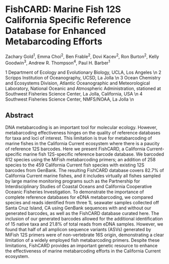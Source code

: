 # FishCARD: Marine Fish 12S California Specific Reference Database for Enhanced Metabarcoding Efforts

Zachary Gold<sup>1</sup>, Emma Choi<sup>2</sup>, Ben Frable<sup>2</sup>, Dovi Kacev<sup>2</sup>, Ron Burton<sup>2</sup>, Kelly Goodwin<sup>3</sup>, Andrew R. Thompson<sup>4</sup>, Paul H. Barber<sup>1</sup>

1 Department of Ecology and Evolutionary Biology, UCLA, Los Angeles \n
2 Scripps Institution of Oceanography, UCSD, La Jolla \n
3 Ocean Chemistry and Ecosystems Division, Atlantic Oceanographic and Meteorological Laboratory, National Oceanic and Atmospheric Administration, stationed at Southwest Fisheries Science Center, La Jolla, California, USA \n
4 Southwest Fisheries Science Center, NMFS/NOAA, La Jolla \n

## Abstract
DNA metabarcoding is an important tool for molecular ecology. However, metabarcoding effectiveness hinges on the quality of reference databases for taxa and loci of interest. This limitation is true for metabarcoding of marine fishes in the California Current ecosystem where there is a paucity of reference 12S barcodes. Here we present FishCARD, a California Current-specific marine fish 12S-specific reference barcode database. We barcoded 612 species using the MiFish metabarcoding primers; an addition of 258 species to the 459 California Current fish species with existing 12S barcodes from GenBank. The resulting FishCARD database covers 82.7% of California Current marine fishes, and it includes virtually all fishes sampled by large marine monitoring programs such as the Partnership for Interdisciplinary Studies of Coastal Oceans and California Cooperative Oceanic Fisheries Investigation. To demonstrate the importance of complete reference databases for eDNA metabarcoding, we compared species and reads identified from three 1L seawater samples collected off Santa Cruz Island, CA using GenBank sequences with and without our generated barcodes, as well as the FishCARD database curated here. The inclusion of our generated barcodes allowed for the additional identification of 15 native taxa and 21.8% of total reads from eDNA samples. However, we found that half of all amplicon sequence variants (ASVs) generated by MiFish 12S primers were of non-vertebrate 16S origin, demonstrating a clear limitation of a widely employed fish metabarcoding primers. Despite these limitations, FishCARD provides an important genetic resource to enhance the effectiveness of marine metabarcoding efforts in the California Current ecosystem.
